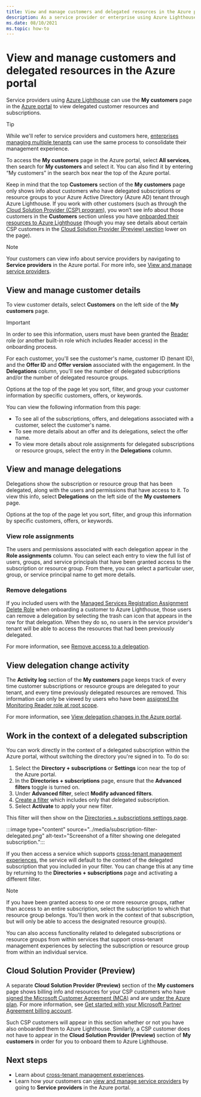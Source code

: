 ```yaml
---
title: View and manage customers and delegated resources in the Azure portal
description: As a service provider or enterprise using Azure Lighthouse, you can view all of your delegated resources and subscriptions by going to My customers in the Azure portal. 
ms.date: 08/10/2021
ms.topic: how-to
---
```


# View and manage customers and delegated resources in the Azure portal

Service providers using [Azure Lighthouse](../overview.md) can use the **My customers** page in the [Azure portal](https://portal.azure.com) to view delegated customer resources and subscriptions.

> [!TIP]
> While we'll refer to service providers and customers here, [enterprises managing multiple tenants](../concepts/enterprise.md) can use the same process to consolidate their management experience.

To access the **My customers** page in the Azure portal, select **All services**, then search for **My customers** and select it. You can also find it by entering “My customers” in the search box near the top of the Azure portal.

Keep in mind that the top **Customers** section of the **My customers** page only shows info about customers who have delegated subscriptions or resource groups to your Azure Active Directory (Azure AD) tenant through Azure Lighthouse. If you work with other customers (such as through the [Cloud Solution Provider (CSP) program](/partner-center/csp-overview)), you won’t see info about those customers in the **Customers** section unless you have [onboarded their resources to Azure Lighthouse](onboard-customer.md) (though you may see details about certain CSP customers in the [Cloud Solution Provider (Preview) section](#cloud-solution-provider-preview) lower on the page).

> [!NOTE]
> Your customers can view info about service providers by navigating to **Service providers** in the Azure portal. For more info, see [View and manage service providers](view-manage-service-providers.md).

## View and manage customer details

To view customer details, select **Customers** on the left side of the **My customers** page.

> [!IMPORTANT]
> In order to see this information, users must have been granted the [Reader](../../role-based-access-control/built-in-roles.md#reader) role (or another built-in role which includes Reader access) in the onboarding process.

For each customer, you'll see the customer's name, customer ID (tenant ID), and the **Offer ID** and **Offer version** associated with the engagement. In the **Delegations** column, you'll see the number of delegated subscriptions and/or the number of delegated resource groups.

Options at the top of the page let you sort, filter, and group your customer information by specific customers, offers, or keywords.

You can view the following information from this page:

- To see all of the subscriptions, offers, and delegations associated with a customer, select the customer's name.
- To see more details about an offer and its delegations, select the offer name.
- To view more details about role assignments for delegated subscriptions or resource groups, select the entry in the **Delegations** column.

## View and manage delegations

Delegations show the subscription or resource group that has been delegated, along with the users and permissions that have access to it. To view this info, select **Delegations** on the left side of the **My customers** page.

Options at the top of the page let you sort, filter, and group this information by specific customers, offers, or keywords.

### View role assignments

The users and permissions associated with each delegation appear in the **Role assignments** column. You can select each entry to view the full list of users, groups, and service principals that have been granted access to the subscription or resource group. From there, you can select a particular user, group, or service principal name to get more details.

### Remove delegations

If you included users with the [Managed Services Registration Assignment Delete Role](../../role-based-access-control/built-in-roles.md#managed-services-registration-assignment-delete-role) when onboarding a customer to Azure Lighthouse, those users can remove a delegation by selecting the trash can icon that appears in the row for that delegation. When they do so, no users in the service provider's tenant will be able to access the resources that had been previously delegated.

For more information, see [Remove access to a delegation](remove-delegation.md).

## View delegation change activity

The **Activity log** section of the **My customers** page keeps track of every time customer subscriptions or resource groups are delegated to your tenant, and every time previously delegated resources are removed. This information can only be viewed by users who have been [assigned the Monitoring Reader role at root scope](monitor-delegation-changes.md).

For more information, see [View delegation changes in the Azure portal](monitor-delegation-changes.md#view-delegation-changes-in-the-azure-portal).

## Work in the context of a delegated subscription

You can work directly in the context of a delegated subscription within the Azure portal, without switching the directory you're signed in to. To do so:

1. Select the **Directory + subscriptions** or **Settings** icon near the top of the Azure portal.
1. In the **Directories + subscriptions** page, ensure that the **Advanced filters** toggle is turned on.
1. Under **Advanced filter**, select **Modify advanced filters**.
1. [Create a filter](../../azure-portal/set-preferences.md#create-a-filter) which includes only that delegated subscription.
1. Select **Activate** to apply your new filter.

This filter will then show on the [Directories + subscriptions settings page](../../azure-portal/set-preferences.md#directories--subscriptions).

:::image type="content" source="../media/subscription-filter-delegated.png" alt-text="Screenshot of a filter showing one delegated subscription.":::

If you then access a service which supports [cross-tenant management experiences](../concepts/cross-tenant-management-experience.md), the service will default to the context of the delegated subscription that you included in your filter. You can change this at any time by returning to the **Directories + subscriptions** page and activating a different filter.

> [!NOTE]
> If you have been granted access to one or more resource groups, rather than access to an entire subscription, select the subscription to which that resource group belongs. You'll then work in the context of that subscription, but will only be able to access the designated resource group(s).

You can also access functionality related to delegated subscriptions or resource groups from within services that support cross-tenant management experiences by selecting the subscription or resource group from within an individual service.

## Cloud Solution Provider (Preview)

A separate **Cloud Solution Provider (Preview)** section of the **My customers** page shows billing info and resources for your CSP customers who have [signed the Microsoft Customer Agreement (MCA)](/partner-center/confirm-customer-agreement) and are [under the Azure plan](/partner-center/azure-plan-get-started). For more information, see [Get started with your Microsoft Partner Agreement billing account](../../cost-management-billing/understand/mpa-overview.md).

Such CSP customers will appear in this section whether or not you have also onboarded them to Azure Lighthouse. Similarly, a CSP customer does not have to appear in the **Cloud Solution Provider (Preview)** section of **My customers** in order for you to onboard them to Azure Lighthouse.

## Next steps

- Learn about [cross-tenant management experiences](../concepts/cross-tenant-management-experience.md).
- Learn how your customers can [view and manage service providers](view-manage-service-providers.md) by going to **Service providers** in the Azure portal.
